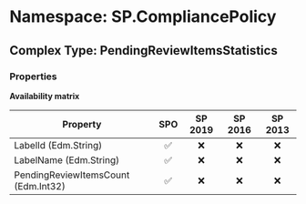 # Namespace: SP.CompliancePolicy

## Complex Type: PendingReviewItemsStatistics

### Properties

**Availability matrix**

Property | SPO | SP 2019 | SP 2016 | SP 2013
----------|:---:|:-------:|:-------:|:-------:
LabelId (Edm.String) | ✅ | ❌ | ❌ | ❌
LabelName (Edm.String) | ✅ | ❌ | ❌ | ❌
PendingReviewItemsCount (Edm.Int32) | ✅ | ❌ | ❌ | ❌